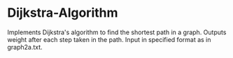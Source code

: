 # Dijkstra-Algorithm
Implements Dijkstra's algorithm to find the shortest path in a graph. Outputs weight after each step taken in the path. Input in specified format as in graph2a.txt.
